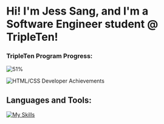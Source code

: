 # Hi! I'm Jess Sang, and I'm a Software Engineer student @ TripleTen!

### TripleTen Program Progress:
![51%](https://progress-bar.xyz/51)

![HTML/CSS Developer Achievements]([https://media.licdn.com/dms/image/v2/D5622AQF3QuGi9GhkCw/feedshare-shrink_800/B56ZQtvouEHoAg-/0/1735934250770?e=1740009600&v=beta&t=EkMwtKlfLswpfkUHyzeFSH-hZIq74nLer9SURhEG0MI](https://media.licdn.com/dms/image/v2/D5622AQF3QuGi9GhkCw/feedshare-shrink_800/B56ZQtvouEHoAg-/0/1735934250770?e=1743033600&v=beta&t=3ZqvsrNtAzfD6devH6Sxa4pZ6oXOLgtfaC1E2j_A7-Y))

## **Languages and Tools:**

[![My Skills](https://skillicons.dev/icons?i=js,html,css,vscode,figma,git,github,discord)](https://skillicons.dev)
